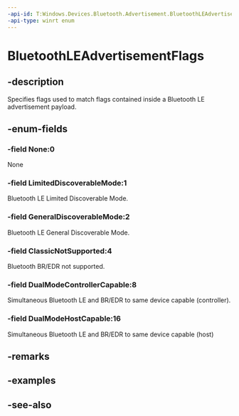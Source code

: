```yaml
---
-api-id: T:Windows.Devices.Bluetooth.Advertisement.BluetoothLEAdvertisementFlags
-api-type: winrt enum
---
```


<!-- Enumeration syntax
public enum Windows.Devices.Bluetooth.Advertisement.BluetoothLEAdvertisementFlags : uint
-->

# BluetoothLEAdvertisementFlags

## -description
Specifies flags used to match flags contained inside a Bluetooth LE advertisement payload.

## -enum-fields
### -field None:0
None

### -field LimitedDiscoverableMode:1
Bluetooth LE Limited Discoverable Mode.

### -field GeneralDiscoverableMode:2
Bluetooth LE General Discoverable Mode.

### -field ClassicNotSupported:4
Bluetooth BR/EDR not supported.

### -field DualModeControllerCapable:8
Simultaneous Bluetooth LE and BR/EDR to same device capable (controller).

### -field DualModeHostCapable:16
Simultaneous Bluetooth LE and BR/EDR to same device capable (host)


## -remarks

## -examples

## -see-also